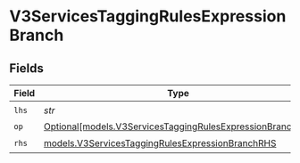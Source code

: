 # V3ServicesTaggingRulesExpressionBranch


## Fields

| Field                                                                                                              | Type                                                                                                               | Required                                                                                                           | Description                                                                                                        |
| ------------------------------------------------------------------------------------------------------------------ | ------------------------------------------------------------------------------------------------------------------ | ------------------------------------------------------------------------------------------------------------------ | ------------------------------------------------------------------------------------------------------------------ |
| `lhs`                                                                                                              | *str*                                                                                                              | :heavy_check_mark:                                                                                                 | N/A                                                                                                                |
| `op`                                                                                                               | [Optional[models.V3ServicesTaggingRulesExpressionBranchOp]](../models/v3servicestaggingrulesexpressionbranchop.md) | :heavy_minus_sign:                                                                                                 | N/A                                                                                                                |
| `rhs`                                                                                                              | [models.V3ServicesTaggingRulesExpressionBranchRHS](../models/v3servicestaggingrulesexpressionbranchrhs.md)         | :heavy_check_mark:                                                                                                 | N/A                                                                                                                |